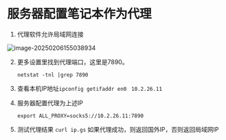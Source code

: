 # 服务器配置笔记本作为代理



1. 代理软件允许局域网连接

![image-20250206155038934](https://piggo-picture.oss-cn-hangzhou.aliyuncs.com/image-20250206155038934.png)

2. 更多设置里找到代理端口，这里是7890。

   ```shell
   netstat -tnl |grep 7890
   ```

   

3. 查看本机IP地址`ipconfig getifaddr en0 `
   `10.2.26.11`

4. 服务器配置代理为上述IP

   ```shell
   export ALL_PROXY=socks5://10.2.26.11:7890
   ```

5. 测试代理结果
   `curl ip.gs`
   如果代理成功，则返回国外IP，否则返回局域网IP





